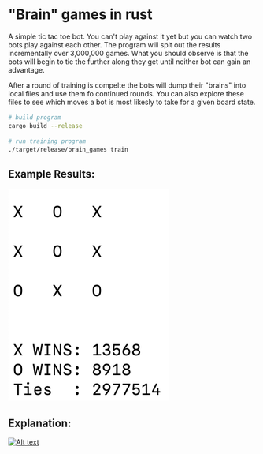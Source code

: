 # "Brain" games in rust

A simple tic tac toe bot. You can't play against it yet but you can watch two bots play against each other.
The program will spit out the results incrementally over 3,000,000 games.
What you should observe is that the bots will begin to tie the further along they get until neither bot can gain an advantage.

After a round of training is compelte the bots will dump their "brains" into local files and use them fo continued rounds. You can also explore these files to see which moves a bot is most likesly to take for a given board state.

```BASH
# build program
cargo build --release
```

```BASH
# run training program
./target/release/brain_games train
```

## Example Results:

![Results Image](/images/game-results.png)

## Explanation:

[![Alt text](https://img.youtube.com/vi/R9c-_neaxeU/0.jpg)](https://www.youtube.com/watch?v=R9c-_neaxeU)
